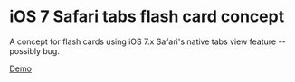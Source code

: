 # iOS 7 Safari tabs flash card concept

A concept for flash cards using iOS 7.x Safari's native tabs view feature -- possibly bug.

[Demo](https://dl.dropboxusercontent.com/u/22385451/GitHub/iOS-7-Safari-tabs-flash-card-concept/index.html)
